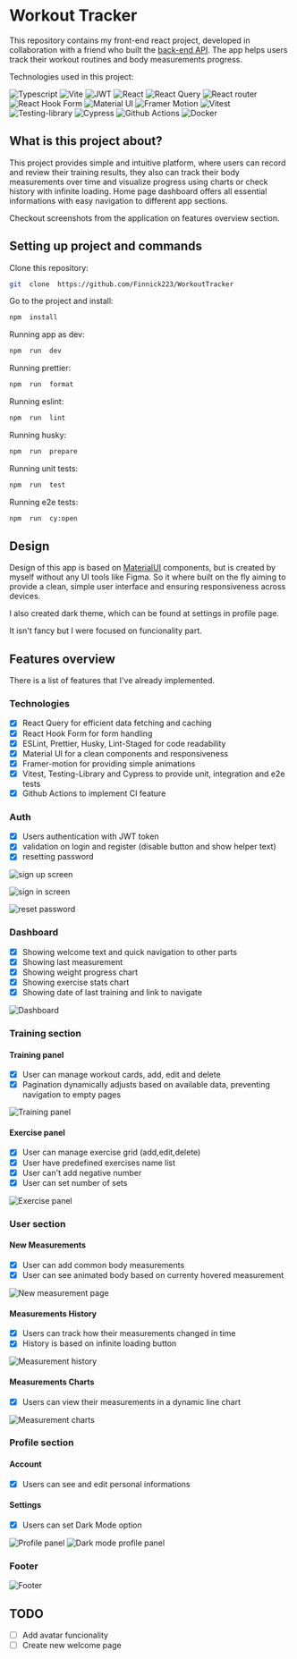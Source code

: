 # Workout Tracker

This repository contains my front-end react project, developed in collaboration with a friend who built the [back-end API](https://github.com/Wojtur28/WorkoutTracker). The app helps users track their workout routines and body measurements progress.

Technologies used in this project:

<p>

<img src="https://img.shields.io/badge/TypeScript-3178C6?style=for-the-badge&logo=typescript&logoColor=white"  alt="Typescript">

<img src="https://img.shields.io/badge/vite-%23646CFF.svg?style=for-the-badge&logo=vite&logoColor=white"  alt="Vite">

<img src="https://img.shields.io/badge/JWT-black?style=for-the-badge&logo=JSON%20web%20tokens"  alt="JWT">

<img src="https://img.shields.io/badge/react-%2320232a.svg?style=for-the-badge&logo=react&logoColor=%2361DAFB"  alt="React">

<img src="https://img.shields.io/badge/-React%20Query-FF4154?style=for-the-badge&logo=react%20query&logoColor=white"  alt="React Query">

<img src="https://img.shields.io/badge/React_Router-CA4245?style=for-the-badge&logo=react-router&logoColor=white"  alt="React router">

<img src="https://img.shields.io/badge/React%20Hook%20Form-%23EC5990.svg?style=for-the-badge&logo=reacthookform&logoColor=white"  alt="React Hook Form">

<img src="https://img.shields.io/badge/Material%20UI-007FFF?style=for-the-badge&logo=mui&logoColor=white"  alt="Material UI">

<img src="https://img.shields.io/badge/Framer%20Motion-0055FF?style=for-the-badge&logo=framer&logoColor=white"  alt="Framer Motion">

<img src="https://img.shields.io/badge/-Vitest-252529?style=for-the-badge&logo=vitest&logoColor=FCC72B"  alt="Vitest">

<img src="https://img.shields.io/badge/-TestingLibrary-%23E33332?style=for-the-badge&logo=testing-library&logoColor=white"  alt="Testing-library">

<img src="https://img.shields.io/badge/-cypress-%23E5E5E5?style=for-the-badge&logo=cypress&logoColor=058a5e"  alt="Cypress">

<img src="https://img.shields.io/badge/Github%20Actions-282a2e?style=for-the-badge&logo=githubactions&logoColor=367cfe" alt="Github Actions">

<img src="https://img.shields.io/badge/docker-%230db7ed.svg?style=for-the-badge&logo=docker&logoColor=white"  alt="Docker">

</p>

## What is this project about?

This project provides simple and intuitive platform, where users can record and review their training results, they also can track their body measurements over time and visualize progress using charts or check history with infinite loading. Home page dashboard offers all essential informations with easy navigation to different app sections.

Checkout screenshots from the application on features overview section.

## Setting up project and commands

Clone this repository:

```bash
git  clone  https://github.com/Finnick223/WorkoutTracker
```

Go to the project and install:

```bash
npm  install
```

Running app as dev:

```bash
npm  run  dev
```

Running prettier:

```bash
npm  run  format
```

Running eslint:

```bash
npm  run  lint
```

Running husky:

```bash
npm  run  prepare
```

Running unit tests:

```bash
npm  run  test
```

Running e2e tests:

```bash
npm  run  cy:open
```

## Design

Design of this app is based on [MaterialUI](https://mui.com/material-ui/) components, but is created by myself without any UI tools like Figma. So it where built on the fly aiming to provide a clean, simple user interface and ensuring responsiveness across devices.

I also created dark theme, which can be found at settings in profile page.

It isn't fancy but I were focused on funcionality part.

## Features overview

There is a list of features that I've already implemented.

### Technologies

- [x] React Query for efficient data fetching and caching
- [x] React Hook Form for form handling
- [x] ESLint, Prettier, Husky, Lint-Staged for code readability
- [x] Material UI for a clean components and responsiveness
- [x] Framer-motion for providing simple animations
- [x] Vitest, Testing-Library and Cypress to provide unit, integration and e2e tests
- [x] Github Actions to implement CI feature

### Auth

- [x] Users authentication with JWT token
- [x] validation on login and register (disable button and show helper text)
- [x] resetting password

![sign up screen](screenshots/en/register.png)

![sign in screen](screenshots/en/login.png)

![reset password](screenshots/en/resetPassword.png)

### Dashboard

- [x] Showing welcome text and quick navigation to other parts
- [x] Showing last measurement
- [x] Showing weight progress chart
- [x] Showing exercise stats chart
- [x] Showing date of last training and link to navigate

![Dashboard](screenshots/en/dashboard.png)

### Training section

#### Training panel

- [x] User can manage workout cards, add, edit and delete
- [x] Pagination dynamically adjusts based on available data, preventing navigation to empty pages

![Training panel](screenshots/en/trainingPanel.png)

#### Exercise panel

- [x] User can manage exercise grid (add,edit,delete)
- [x] User have predefined exercises name list
- [x] User can't add negative number
- [x] User can set number of sets

![Exercise panel](screenshots/en/exercisePanel.png)

### User section

#### New Measurements

- [x] User can add common body measurements
- [x] User can see animated body based on currenty hovered measurement

![New measurement page](screenshots/en/newMeasurement.png)

#### Measurements History

- [x] Users can track how their measurements changed in time
- [x] History is based on infinite loading button

![Measurement history](screenshots/en/measurementHistory.png)

#### Measurements Charts

- [x] Users can view their measurements in a dynamic line chart

![Measurement charts](screenshots/en/measurementCharts.png)

### Profile section

#### Account

- [x] Users can see and edit personal informations

#### Settings

- [x] Users can set Dark Mode option

![Profile panel](screenshots/en/profilePanel.png)
![Dark mode profile panel](screenshots/en/darkProfilePanel.png)

### Footer

![Footer](screeenshots/en/footerFlow.gif)

## TODO

- [ ] Add avatar funcionality
- [ ] Create new welcome page
